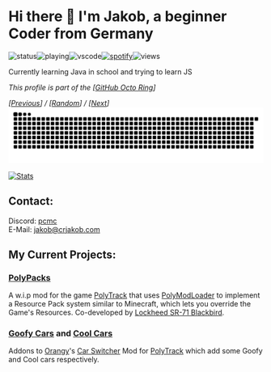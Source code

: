 # Hi there 👋 I'm Jakob, a beginner Coder from Germany

![status](https://api.statusbadges.me/badge/status/800851541007007754?style=for-the-badge)![playing](https://api.statusbadges.me/badge/playing/800851541007007754?style=for-the-badge)![vscode](https://api.statusbadges.me/badge/vscode/800851541007007754?style=for-the-badge)[![spotify](https://api.statusbadges.me/badge/spotify/800851541007007754?style=for-the-badge)](https://api.statusbadges.me/openspotify/800851541007007754)![views](https://komarev.com/ghpvc/?username=CRJakob&color=blueviolet&style=for-the-badge)

Currently learning Java in school and trying to learn JS

<p><i>This profile is part of the [<a href="https://octo-ring.com/">GitHub Octo Ring</a>]</i></p>  
<p><i>[<a href=https://octo-ring.com/p/CRJakob/prev>Previous</a>] / [<a href=https://octo-ring.com/p/CRJakob/random>Random</a>] / [<a href=https://octo-ring.com/p/CRJakob/next>Next</a>]</i>

<picture>
  <source media="(prefers-color-scheme: dark)" srcset="https://raw.githubusercontent.com/CRJakob/CRJakob/output/github-contribution-grid-snake-dark.svg">
  <source media="(prefers-color-scheme: light)" srcset="https://raw.githubusercontent.com/CRJakob/CRJakob/output/github-contribution-grid-snake.svg">
  <img alt="github contribution grid snake animation" src="https://raw.githubusercontent.com/CRJakob/CRJakob/output/github-contribution-grid-snake.svg">
</picture>

[![Stats](https://github-readme-stats.vercel.app/api?username=CRJakob&show_icons=true&locale=en&theme=transparent&hide_border=true&text_color=FFFFFF&title_color=bd26ff&icon_color=bd26ff&include_all_commits=true?show=prs_merged,reviews&repo=CRJakob)](https://github.com/CRJakob/CRJakob)



## Contact:
Discord: [pcmc](https://discord.com/user/800851541007007754)  
E-Mail: [jakob@crjakob.com](mailto:jakob@crjakob.com)

## My Current Projects:

### [PolyPacks](https://github.com/CRJakob/PolyPacks)
A w.i.p mod for the game [PolyTrack](https://www.kodub.com/apps/polytrack) that uses [PolyModLoader](https://github.com/polytrackmods/PolyModLoader) to implement a Resource Pack system similar to Minecraft, which lets you override the Game's Resources. Co-developed by [Lockheed SR-71 Blackbird](https://github.com/GameBuilder202).

### [Goofy Cars](https://github.com/CRJakob/jakobspolymods/tree/main/goofycars) and [Cool Cars](https://github.com/CRJakob/jakobspolymods/tree/main/coolcars)
Addons to [Orangy](https://github.com/0rangy)'s [Car Switcher](https://github.com/0rangy/OrangysPolyMods/tree/main/carswitcher) Mod for [PolyTrack](https://www.kodub.com/apps/polytrack) which add some Goofy and Cool cars respectively.

